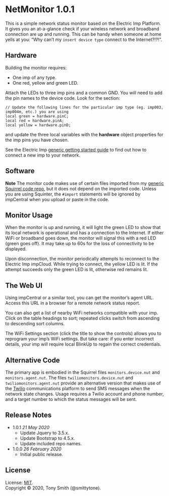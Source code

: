 # NetMonitor 1.0.1 #

This is a simple network status monitor based on the Electric Imp Platform. It gives you an at-a-glance check if your wireless network and broadband connection are up and running. This can be handy when someone at home yells at you: “Why can’t my `insert device type` connect to the Internet?!?!”.

## Hardware ##

Building the monitor requires:

- One imp of any type.
- One red, yellow and green LED.

Attach the LEDs to three imp pins and a common GND. You will need to add the pin names to the device code. Look for the section:

```squirrel
// Update the following lines for the particular imp type (eg. imp003, imp004m, etc.) you are using
local green = hardware.pinC;
local red = hardware.pinA;
local yellow = hardware.pinD;
```

and update the three local variables with the **hardware** object properties for the imp pins you have chosen.

See the Electric Imp [generic getting started guide](https://developer.electricimp.com/gettingstarted/generic) to find out how to connect a new imp to your network.

## Software ##

**Note** The monitor code makes use of certain files imported from my [generic Squirrel code repo](https://github.com/smittytone/generic), but it does not depend on the imported code. Unless you are using Squinter, the `#import` statements will be ignored by impCentral when you upload or paste in the code.

## Monitor Usage ##

When the monitor is up and running, it will light the green LED to show that its local network is operational and has a connection to the Internet. If either WiFi or broadband goes down, the monitor will signal this with a red LED (green goes off). It may take up to 60s for the loss of connectivity to be displayed.

Upon disconnection, the monitor periodically attempts to reconnect to the Electric Imp impCloud. While trying to connect, the yellow LED is lit. If the attempt succeeds only the green LED is lit, otherwise red remains lit.

## The Web UI ##

Using impCentral or a similar tool, you can get the monitor’s agent URL. Access this URL in a browser for a remote network status report.

You can also get a list of nearby WiFi networks compatible with your imp. Click on the table headings to sort; repeated clicks switch from ascending to descending sort columns.

The WiFi Settings section (click the title to show the controls) allows you to reprogram your imp’s WiFi settings. But take care: if you enter incorrect details, your imp will require local BlinkUp to regain the correct credentials.

## Alternative Code ##

The primary app is embodied in the Squirrel files `monitors.device.nut` and `monitors.agent.nut`. The files `twiliomonitors.device.nut` and `twiliomonitors.agent.nut` provide an alternative version that makes use of the [Twilio](https://twilio.com) communications platform to send SMS messages when the network state changes. Usage requires a Twilio account and phone number, and a target number to which the status messages will be sent.

## Release Notes ##

- 1.0.1 *21 May 2020*
    - Update Jquery to 3.5.x.
    - Update Bootstrap to 4.5.x.
    - Update included repo names.
- 1.0.0 *26 February 2020*
    - Initial public release.

## License ##

License: [MIT](./LICENSE).<br />Copyright &copy; 2020, Tony Smith (@smittytone).